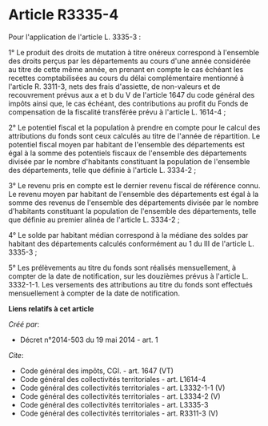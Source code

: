 # Article R3335-4

Pour l'application de l'article L. 3335-3 : 

1° Le produit des droits de mutation à titre onéreux correspond à l'ensemble des droits perçus par les départements au cours
d'une année considérée au titre de cette même année, en prenant en compte le cas échéant les recettes comptabilisées au cours
du délai complémentaire mentionné à l'article R. 3311-3, nets des frais d'assiette, de non-valeurs et de recouvrement prévus
aux a et b du V de l'article 1647 du code général des impôts ainsi que, le cas échéant, des contributions au profit du Fonds
de compensation de la fiscalité transférée prévu à l'article L. 1614-4 ; 

2° Le potentiel fiscal et la population à prendre en compte pour le calcul des attributions du fonds sont ceux calculés au
titre de l'année de répartition. Le potentiel fiscal moyen par habitant de l'ensemble des départements est égal à la somme
des potentiels fiscaux de l'ensemble des départements divisée par le nombre d'habitants constituant la population de
l'ensemble des départements, telle que définie à l'article L. 3334-2 ; 

3° Le revenu pris en compte est le dernier revenu fiscal de référence connu. Le revenu moyen par habitant de l'ensemble des
départements est égal à la somme des revenus de l'ensemble des départements divisée par le nombre d'habitants constituant la
population de l'ensemble des départements, telle que définie au premier alinéa de l'article L. 3334-2 ; 

4° Le solde par habitant médian correspond à la médiane des soldes par habitant des départements calculés conformément au 1
du III de l'article L. 3335-3 ; 

5° Les prélèvements au titre du fonds sont réalisés mensuellement, à compter de la date de notification, sur les douzièmes
prévus à l'article L. 3332-1-1. Les versements des attributions au titre du fonds sont effectués mensuellement à compter de
la date de notification.

**Liens relatifs à cet article**

_Créé par_:

  - Décret n°2014-503 du 19 mai 2014 - art. 1

_Cite_:

  - Code général des impôts, CGI. - art. 1647 (VT)
  - Code général des collectivités territoriales - art. L1614-4
  - Code général des collectivités territoriales - art. L3332-1-1 (V)
  - Code général des collectivités territoriales - art. L3334-2 (V)
  - Code général des collectivités territoriales - art. L3335-3
  - Code général des collectivités territoriales - art. R3311-3 (V)
